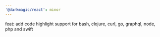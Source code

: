 ```yaml
---
'@darkmagic/react': minor
---
```


feat: add code highlight support for bash, clojure, curl, go, graphql, node, php and swift
